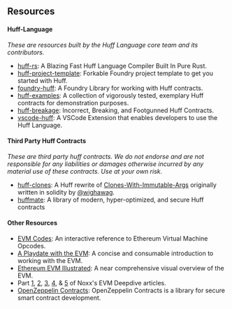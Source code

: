 ## Resources

#### Huff-Language

_These are resources built by the Huff Language core team and its contributors._

- [huff-rs](https://github.com/huff-language/huff-rs): A Blazing Fast Huff Language Compiler Built In Pure Rust.
- [huff-project-template](https://github.com/huff-language/huff-project-template): Forkable Foundry project template to get you started with Huff.
- [foundry-huff](https://github.com/huff-language/foundry-huff): A Foundry Library for working with Huff contracts.
- [huff-examples](https://github.com/huff-language/huff-examples): A collection of vigorously tested, exemplary Huff contracts for demonstration purposes.
- [huff-breakage](https://github.com/huff-language/huff-breakage): Incorrect, Breaking, and Footgunned Huff Contracts.
- [vscode-huff](https://github.com/huff-language/vscode-huff): A VSCode Extension that enables developers to use the Huff Language.


#### Third Party Huff Contracts

_These are third party huff contracts. We do not endorse and are not responsible for any liabilities or damages otherwise incurred by any material use of these contracts. Use at your own risk._

- [huff-clones](https://github.com/clabby/huff-clones): A Huff rewrite of [Clones-With-Immutable-Args](https://github.com/wighawag/clones-with-immutable-args) originally written in solidity by [@wighawag](https://twitter.com/wighawag).
- [huffmate](https://github.com/pentagonxyz/huffmate): A library of modern, hyper-optimized, and secure Huff contracts 


#### Other Resources

- [EVM Codes](https://evm.codes/): An interactive reference to Ethereum Virtual Machine Opcodes.
- [A Playdate with the EVM](https://femboy.capital/evm-pt1): A concise and consumable introduction to working with the EVM.
- [Ethereum EVM Illustrated](https://takenobu-hs.github.io/downloads/ethereum_evm_illustrated.pdf): A near comprehensive visual overview of the EVM.
- Part [1](https://noxx.substack.com/p/evm-deep-dives-the-path-to-shadowy), [2](https://noxx.substack.com/p/evm-deep-dives-the-path-to-shadowy-d6b), [3](https://noxx.substack.com/p/evm-deep-dives-the-path-to-shadowy-3ea), [4](https://noxx.substack.com/p/evm-deep-dives-the-path-to-shadowy-5a5), & [5](https://noxx.substack.com/p/evm-deep-dives-the-path-to-shadowy-a5f) of Noxx's EVM Deepdive articles.
- [OpenZeppelin Contracts](https://github.com/OpenZeppelin/openzeppelin-contracts): OpenZeppelin Contracts is a library for secure smart contract development. 